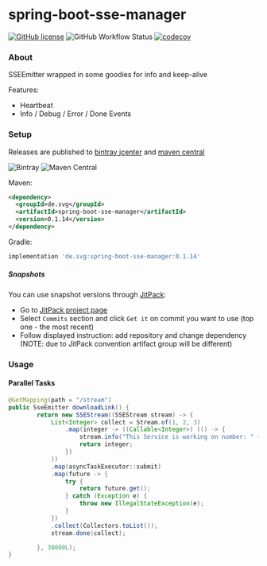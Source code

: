 # spring-boot-sse-manager
[![GitHub license](https://img.shields.io/github/license/svg-zentrale/spring-boot-sse-manager)](https://github.com/svg-zentrale/spring-boot-sse-manager/blob/master/LICENSE)
![GitHub Workflow Status](https://img.shields.io/github/workflow/status/svg-zentrale/spring-boot-sse-manager/test)
[![codecov](https://codecov.io/gh/svg-zentrale/spring-boot-sse-manager/branch/master/graph/badge.svg)](https://codecov.io/gh/svg-zentrale/spring-boot-sse-manager)


### About

SSEEmitter wrapped in some goodies for info and keep-alive

Features:
* Heartbeat
* Info / Debug / Error / Done Events

### Setup
 
Releases are published to [bintray jcenter](https://bintray.com/svg-zentrale/maven/spring-boot-sse-manager) and 
[maven central](https://maven-badges.herokuapp.com/maven-central/de.svg/spring-boot-sse-manager) 

![Bintray](https://img.shields.io/bintray/v/svg-zentrale/maven/spring-boot-sse-manager)
![Maven Central](https://img.shields.io/maven-central/v/de.svg/spring-boot-sse-manager)

Maven:

```xml
<dependency>
  <groupId>de.svg</groupId>
  <artifactId>spring-boot-sse-manager</artifactId>
  <version>0.1.14</version>
</dependency>
```

Gradle:

```groovy
implementation 'de.svg:spring-boot-sse-manager:0.1.14'
```

##### Snapshots

You can use snapshot versions through [JitPack](https://jitpack.io):

* Go to [JitPack project page](https://jitpack.io/#marvinosswald/spring-boot-sse-manager)
* Select `Commits` section and click `Get it` on commit you want to use (top one - the most recent)
* Follow displayed instruction: add repository and change dependency (NOTE: due to JitPack convention artifact group will be different)

### Usage

#### Parallel Tasks 

```java
@GetMapping(path = "/stream")
public SseEmitter downloadLink() {
        return new SSEStream((SSEStream stream) -> {
            List<Integer> collect = Stream.of(1, 2, 3)
                .map(integer -> ((Callable<Integer>) (() -> {
                    stream.info("This Service is working on number: " + integer);
                    return integer;
                })
            ))
            .map(asyncTaskExecutor::submit)
            .map(future -> {
                try {
                    return future.get();
                } catch (Exception e) {
                    throw new IllegalStateException(e);
                }
            })
            .collect(Collectors.toList());
            stream.done(collect);

        }, 30000L);
}
```